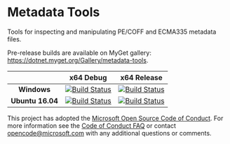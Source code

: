 # Metadata Tools

Tools for inspecting and manipulating PE/COFF and ECMA335 metadata files.

Pre-release builds are available on MyGet gallery: https://dotnet.myget.org/Gallery/metadata-tools.

[//]: # (Begin current test results)

|    | x64 Debug|x64 Release|
|:--:|:--:|:--:|
|**Windows**|[![Build Status](https://ci.dot.net/job/dotnet_metadata-tools/job/master/job/Windows_NT_Debug/badge/icon)](https://ci.dot.net/job/dotnet_metadata-tools/job/master/job/Windows_NT_Debug/)|[![Build Status](https://ci.dot.net/job/dotnet_metadata-tools/job/master/job/Windows_NT_Release/badge/icon)](https://ci.dot.net/job/dotnet_symreader/job/master/job/Windows_NT_Release/)|
|**Ubuntu 16.04**|[![Build Status](https://ci.dot.net/job/dotnet_metadata-tools/job/master/job/Ubuntu16.04_Debug/badge/icon)](https://ci.dot.net/job/dotnet_metadata-tools/job/master/job/Ubuntu16.04_Debug/)|[![Build Status](https://ci.dot.net/job/dotnet_metadata-tools/job/master/job/Ubuntu16.04_Release/badge/icon)](https://ci.dot.net/job/dotnet_symreader/job/master/job/Ubuntu16.04_Release/)|

[//]: # (End current test results)

This project has adopted the [Microsoft Open Source Code of Conduct](https://opensource.microsoft.com/codeofconduct/).  For more information see the [Code of Conduct FAQ](https://opensource.microsoft.com/codeofconduct/faq/) or contact [opencode@microsoft.com](mailto:opencode@microsoft.com) with any additional questions or comments.

